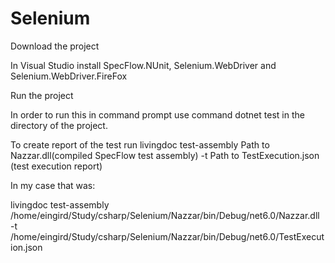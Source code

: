 # Selenium

Download the project

In Visual Studio install SpecFlow.NUnit, Selenium.WebDriver and Selenium.WebDriver.FireFox

Run the project

In order to run this in command prompt use command dotnet test in the directory of the project.

To create report of the test run livingdoc test-assembly Path to Nazzar.dll(compiled SpecFlow test assembly) -t Path to TestExecution.json (test execution report)

In my case that was:

livingdoc test-assembly /home/eingird/Study/csharp/Selenium/Nazzar/bin/Debug/net6.0/Nazzar.dll -t /home/eingird/Study/csharp/Selenium/Nazzar/bin/Debug/net6.0/TestExecution.json